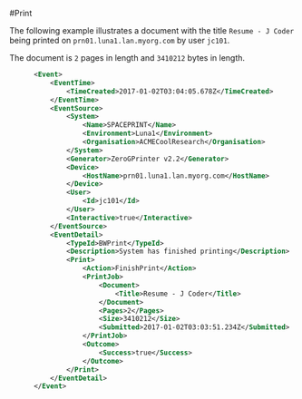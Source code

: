 #Print

The following example illustrates a document with the title ```Resume - J Coder``` being printed on ```prn01.luna1.lan.myorg.com```
by user ```jc101```.

The document is ```2``` pages in length and ```3410212``` bytes in length.


```xml
      <Event>
          <EventTime>
              <TimeCreated>2017-01-02T03:04:05.678Z</TimeCreated>
          </EventTime>
          <EventSource>
              <System>
                  <Name>SPACEPRINT</Name>
                  <Environment>Luna1</Environment>
                  <Organisation>ACMECoolResearch</Organisation>
              </System>
              <Generator>ZeroGPrinter v2.2</Generator>
              <Device>
                  <HostName>prn01.luna1.lan.myorg.com</HostName>
              </Device>
              <User>
                  <Id>jc101</Id>
              </User>
              <Interactive>true</Interactive>
          </EventSource>
          <EventDetail>
              <TypeId>BWPrint</TypeId>
              <Description>System has finished printing</Description>
              <Print>
                  <Action>FinishPrint</Action>
                  <PrintJob>
                      <Document>
                          <Title>Resume - J Coder</Title>
                      </Document>
                      <Pages>2</Pages>
                      <Size>3410212</Size>
                      <Submitted>2017-01-02T03:03:51.234Z</Submitted>
                  </PrintJob>
                  <Outcome>
                      <Success>true</Success>
                  </Outcome>
              </Print>
          </EventDetail>
      </Event>
```